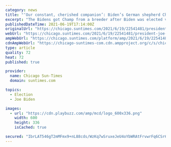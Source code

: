 ```yaml
---
category: news
title: "‘Our constant, cherished companion’: Biden’s German shepherd Champ dies at 13"
excerpt: "The Bidens got Champ from a breeder after Biden was elected vice president in 2008. Champ was a fixture at both the vice president’s residence at the Naval Observatory and now the White House."
publishedDateTime: 2021-06-19T17:14:00Z
originalUrl: "https://chicago.suntimes.com/2021/6/19/22541481/president-joe-biden-dog-champ-german-shepherd"
webUrl: "https://chicago.suntimes.com/2021/6/19/22541481/president-joe-biden-dog-champ-german-shepherd"
ampWebUrl: "https://chicago.suntimes.com/platform/amp/2021/6/19/22541481/president-joe-biden-dog-champ-german-shepherd"
cdnAmpWebUrl: "https://chicago-suntimes-com.cdn.ampproject.org/c/s/chicago.suntimes.com/platform/amp/2021/6/19/22541481/president-joe-biden-dog-champ-german-shepherd"
type: article
quality: 72
heat: 72
published: true

provider:
  name: Chicago Sun-Times
  domain: suntimes.com

topics:
  - Election
  - Joe Biden

images:
  - url: "https://cdn.playbuzz.com/amp/mcd/logo_600x336.png"
    width: 600
    height: 336
    isCached: true

secured: "IbrLAT546gT2mMFmx9+nL88cds/WzKq7wSruxeJeU4oYbWRAtFrvwrFq6CSr6yAzxzGVRe+RF4r2mFDSI3haxaLXkvapE+13/ooxkb1lV4c7JDKE+OewEaFyxg2mNLRF+3GLcKKI9B1Dj8WWlQ2jz28wz5s6v8jy944/3mQ+8+sHUKl3cWqTVAziQDpK1d7viIWHMxDEyCUnzs/VhnxF6X2QXPvgpZKVPDLyaXNsIz9OUleB2hhXqIEQcGwRteSrzB2GX5KyAsm7SA+k7mQsxyQ6tUR1hBmtCKki8Dc3gdIAUWHxjbdXAzThAE9X7uxkePrxoRLPCNH/G4ervWFzwd0HTRoO2DrJdKH1HMqC0Bk=;1nMLziOD58oyBe8CDVkb3Q=="
---
```


